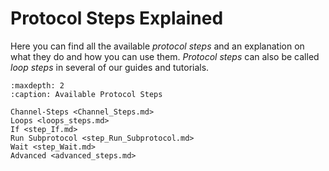 # Protocol Steps Explained

Here you can find all the available *protocol steps* and an explanation on what they do and how you can use them. *Protocol steps* can also be called *loop steps* in several of our guides and tutorials.

```{toctree}
:maxdepth: 2
:caption: Available Protocol Steps

Channel-Steps <Channel_Steps.md>
Loops <loops_steps.md>
If <step_If.md>
Run Subprotocol <step_Run_Subprotocol.md>
Wait <step_Wait.md>
Advanced <advanced_steps.md>
```
